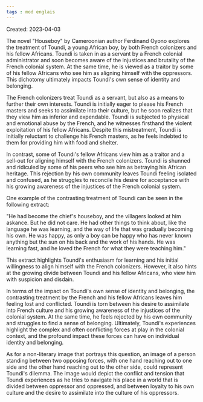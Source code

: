 ```yaml
---
tags : mod englais
---
```

Created: 2023-04-03

The novel "Houseboy" by Cameroonian author Ferdinand Oyono explores the treatment of Toundi, a young African boy, by both French colonizers and his fellow Africans. Toundi is taken in as a servant by a French colonial administrator and soon becomes aware of the injustices and brutality of the French colonial system. At the same time, he is viewed as a traitor by some of his fellow Africans who see him as aligning himself with the oppressors. This dichotomy ultimately impacts Toundi's own sense of identity and belonging.

The French colonizers treat Toundi as a servant, but also as a means to further their own interests. Toundi is initially eager to please his French masters and seeks to assimilate into their culture, but he soon realizes that they view him as inferior and expendable. Toundi is subjected to physical and emotional abuse by the French, and he witnesses firsthand the violent exploitation of his fellow Africans. Despite this mistreatment, Toundi is initially reluctant to challenge his French masters, as he feels indebted to them for providing him with food and shelter.

In contrast, some of Toundi's fellow Africans view him as a traitor and a sell-out for aligning himself with the French colonizers. Toundi is shunned and ridiculed by some of his peers who see him as betraying his African heritage. This rejection by his own community leaves Toundi feeling isolated and confused, as he struggles to reconcile his desire for acceptance with his growing awareness of the injustices of the French colonial system.

One example of the contrasting treatment of Toundi can be seen in the following extract:

"He had become the chief's houseboy, and the villagers looked at him askance. But he did not care. He had other things to think about, like the language he was learning, and the way of life that was gradually becoming his own. He was happy, as only a boy can be happy who has never known anything but the sun on his back and the work of his hands. He was learning fast, and he loved the French for what they were teaching him."

This extract highlights Toundi's enthusiasm for learning and his initial willingness to align himself with the French colonizers. However, it also hints at the growing divide between Toundi and his fellow Africans, who view him with suspicion and disdain.

In terms of the impact on Toundi's own sense of identity and belonging, the contrasting treatment by the French and his fellow Africans leaves him feeling lost and conflicted. Toundi is torn between his desire to assimilate into French culture and his growing awareness of the injustices of the colonial system. At the same time, he feels rejected by his own community and struggles to find a sense of belonging. Ultimately, Toundi's experiences highlight the complex and often conflicting forces at play in the colonial context, and the profound impact these forces can have on individual identity and belonging.

As for a non-literary image that portrays this question, an image of a person standing between two opposing forces, with one hand reaching out to one side and the other hand reaching out to the other side, could represent Toundi's dilemma. The image would depict the conflict and tension that Toundi experiences as he tries to navigate his place in a world that is divided between oppressor and oppressed, and between loyalty to his own culture and the desire to assimilate into the culture of his oppressors.